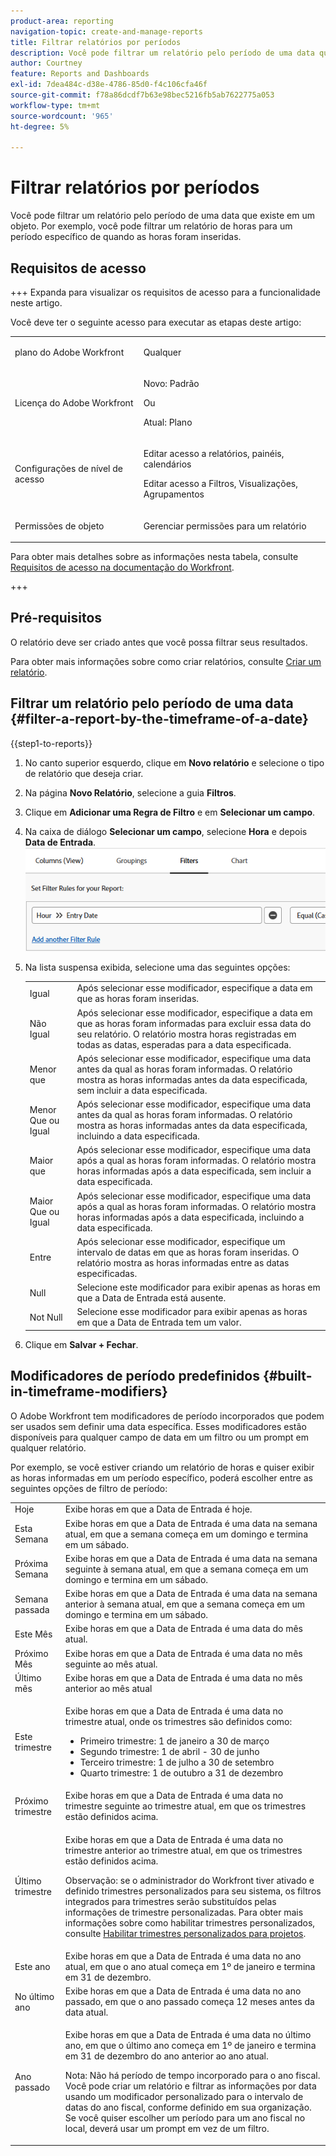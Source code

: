 ```yaml
---
product-area: reporting
navigation-topic: create-and-manage-reports
title: Filtrar relatórios por períodos
description: Você pode filtrar um relatório pelo período de uma data que existe em um objeto. Por exemplo, você pode filtrar um relatório de horas para um período específico de quando as horas foram inseridas.
author: Courtney
feature: Reports and Dashboards
exl-id: 7dea484c-d38e-4786-85d0-f4c106cfa46f
source-git-commit: f78a86dcdf7b63e98bec5216fb5ab7622775a053
workflow-type: tm+mt
source-wordcount: '965'
ht-degree: 5%

---
```


# Filtrar relatórios por períodos

<!-- Audited: 4/2025 -->

Você pode filtrar um relatório pelo período de uma data que existe em um objeto. Por exemplo, você pode filtrar um relatório de horas para um período específico de quando as horas foram inseridas.

## Requisitos de acesso

+++ Expanda para visualizar os requisitos de acesso para a funcionalidade neste artigo.

Você deve ter o seguinte acesso para executar as etapas deste artigo:

<table style="table-layout:auto"> 
 <col> 
 <col> 
 <tbody> 
  <tr> 
   <td role="rowheader">plano do Adobe Workfront</td> 
   <td> <p>Qualquer</p> </td> 
  </tr> 
  <tr> 
   <td role="rowheader">Licença do Adobe Workfront</td> 
      <td> 
      <p>Novo: Padrão</p>
       <p> Ou</p>
      <p>Atual: Plano</p>
   </td>

</tr> 
  <tr> 
   <td role="rowheader">Configurações de nível de acesso</td> 
   <td> <p>Editar acesso a relatórios, painéis, calendários</p> <p>Editar acesso a Filtros, Visualizações, Agrupamentos</p></td> 
  </tr> 
  <tr> 
   <td role="rowheader">Permissões de objeto</td> 
   <td> <p>Gerenciar permissões para um relatório</p></td> 
  </tr> 
 </tbody> 
</table>

Para obter mais detalhes sobre as informações nesta tabela, consulte [Requisitos de acesso na documentação do Workfront](/help/quicksilver/administration-and-setup/add-users/access-levels-and-object-permissions/access-level-requirements-in-documentation.md).

+++

## Pré-requisitos

O relatório deve ser criado antes que você possa filtrar seus resultados.

Para obter mais informações sobre como criar relatórios, consulte [Criar um relatório](../../../reports-and-dashboards/reports/creating-and-managing-reports/create-report.md).

## Filtrar um relatório pelo período de uma data {#filter-a-report-by-the-timeframe-of-a-date}

{{step1-to-reports}}

1. No canto superior esquerdo, clique em **Novo relatório** e selecione o tipo de relatório que deseja criar.

1. Na página **Novo Relatório**, selecione a guia **Filtros**.

1. Clique em **Adicionar uma Regra de Filtro** e em **Selecionar um campo**.

1. Na caixa de diálogo **Selecionar um campo**, selecione **Hora** e depois **Data de Entrada**.
   ![Filtrar relatório de horas por período](assets/qs-filtering-hour-report-by-timeframe-350x357.png)

1. Na lista suspensa exibida, selecione uma das seguintes opções:

   <table style="table-layout:auto"> 
    <col> 
    <col> 
    <tbody> 
     <tr> 
      <td role="rowheader">Igual</td> 
      <td>Após selecionar esse modificador, especifique a data em que as horas foram inseridas.</td> 
     </tr>

   <tr> 
      <td role="rowheader">Não Igual</td> 
      <td>Após selecionar esse modificador, especifique a data em que as horas foram informadas para excluir essa data do seu relatório. O relatório mostra horas registradas em todas as datas, esperadas para a data especificada.</td> 
     </tr>

   <tr> 
      <td role="rowheader">Menor que</td> 
      <td>Após selecionar esse modificador, especifique uma data antes da qual as horas foram informadas. O relatório mostra as horas informadas antes da data especificada, sem incluir a data especificada.</td> 
     </tr>

   <tr> 
      <td role="rowheader">Menor Que ou Igual</td> 
      <td>Após selecionar esse modificador, especifique uma data antes da qual as horas foram informadas. O relatório mostra as horas informadas antes da data especificada, incluindo a data especificada.</td> 
     </tr>

   <tr> 
      <td role="rowheader">Maior que</td> 
      <td>Após selecionar esse modificador, especifique uma data após a qual as horas foram informadas. O relatório mostra horas informadas após a data especificada, sem incluir a data especificada.</td> 
     </tr>

   <tr> 
      <td role="rowheader">Maior Que ou Igual</td> 
      <td> Após selecionar esse modificador, especifique uma data após a qual as horas foram informadas. O relatório mostra horas informadas após a data especificada, incluindo a data especificada. </td> 
     </tr>

   <tr> 
      <td role="rowheader">Entre</td> 
      <td>Após selecionar esse modificador, especifique um intervalo de datas em que as horas foram inseridas. O relatório mostra as horas informadas entre as datas especificadas.</td> 
     </tr>

   <tr> 
      <td role="rowheader">Null</td> 
      <td>Selecione este modificador para exibir apenas as horas em que a Data de Entrada está ausente.</td> 
     </tr>

   <tr> 
      <td role="rowheader">Not Null</td> 
      <td>Selecione esse modificador para exibir apenas as horas em que a Data de Entrada tem um valor.</td> 
     </tr>

   </tbody> 
   </table>

1. Clique em **Salvar + Fechar**.

## Modificadores de período predefinidos {#built-in-timeframe-modifiers}

O Adobe Workfront tem modificadores de período incorporados que podem ser usados sem definir uma data específica. Esses modificadores estão disponíveis para qualquer campo de data em um filtro ou um prompt em qualquer relatório.

Por exemplo, se você estiver criando um relatório de horas e quiser exibir as horas informadas em um período específico, poderá escolher entre as seguintes opções de filtro de período:

<table style="table-layout:auto"> 
 <col> 
 <col> 
 <tbody> 
  <tr> 
   <td role="rowheader">Hoje</td> 
   <td>Exibe horas em que a Data de Entrada é hoje.</td> 
  </tr> 
  <tr> 
   <td role="rowheader">Esta Semana</td> 
   <td>Exibe horas em que a Data de Entrada é uma data na semana atual, em que a semana começa em um domingo e termina em um sábado.</td> 
  </tr> 
  <tr> 
   <td role="rowheader">Próxima Semana</td> 
   <td>Exibe horas em que a Data de Entrada é uma data na semana seguinte à semana atual, em que a semana começa em um domingo e termina em um sábado. </td> 
  </tr> 
  <tr> 
   <td role="rowheader">Semana passada</td> 
   <td>Exibe horas em que a Data de Entrada é uma data na semana anterior à semana atual, em que a semana começa em um domingo e termina em um sábado. </td> 
  </tr> 
  <tr> 
   <td role="rowheader">Este Mês</td> 
   <td>Exibe horas em que a Data de Entrada é uma data do mês atual.</td> 
  </tr> 
  <tr> 
   <td role="rowheader">Próximo Mês</td> 
   <td>Exibe horas em que a Data de Entrada é uma data no mês seguinte ao mês atual.</td> 
  </tr> 
  <tr> 
   <td role="rowheader">Último mês</td> 
   <td>Exibe horas em que a Data de Entrada é uma data no mês anterior ao mês atual</td> 
  </tr> 
  <tr> 
   <td role="rowheader">Este trimestre</td> 
   <td> <p>Exibe horas em que a Data de Entrada é uma data no trimestre atual, onde os trimestres são definidos como:</p> 
    <ul> 
     <li>Primeiro trimestre: 1 de janeiro a 30 de março</li> 
     <li>Segundo trimestre: 1 de abril - 30 de junho</li> 
     <li>Terceiro trimestre: 1 de julho a 30 de setembro</li> 
     <li>Quarto trimestre: 1 de outubro a 31 de dezembro</li> 
    </ul> </td> 
  </tr> 
  <tr> 
   <td role="rowheader">Próximo trimestre</td> 
   <td>Exibe horas em que a Data de Entrada é uma data no trimestre seguinte ao trimestre atual, em que os trimestres estão definidos acima.</td> 
  </tr> 
  <tr> 
   <td role="rowheader">Último trimestre</td> 
   <td> <p>Exibe horas em que a Data de Entrada é uma data no trimestre anterior ao trimestre atual, em que os trimestres estão definidos acima.</p> <p>Observação: se o administrador do Workfront tiver ativado e definido trimestres personalizados para seu sistema, os filtros integrados para trimestres serão substituídos pelas informações de trimestre personalizadas. Para obter mais informações sobre como habilitar trimestres personalizados, consulte <a href="../../../administration-and-setup/set-up-workfront/configure-system-defaults/enable-custom-quarters-projects.md" class="MCXref xref">Habilitar trimestres personalizados para projetos</a>.</p> </td> 
  </tr> 
  <tr> 
   <td role="rowheader">Este ano</td> 
   <td>Exibe horas em que a Data de Entrada é uma data no ano atual, em que o ano atual começa em 1º de janeiro e termina em 31 de dezembro.</td> 
  </tr> 
  <tr> 
   <td role="rowheader">No último ano</td> 
   <td>Exibe horas em que a Data de Entrada é uma data no ano passado, em que o ano passado começa 12 meses antes da data atual.</td> 
  </tr> 
  <tr> 
   <td role="rowheader">Ano passado</td> 
   <td> <p>Exibe horas em que a Data de Entrada é uma data no último ano, em que o último ano começa em 1º de janeiro e termina em 31 de dezembro do ano anterior ao ano atual.</p> <p>Nota: Não há período de tempo incorporado para o ano fiscal. Você pode criar um relatório e filtrar as informações por data usando um modificador personalizado para o intervalo de datas do ano fiscal, conforme definido em sua organização. Se você quiser escolher um período para um ano fiscal no local, deverá usar um prompt em vez de um filtro. </p> </td> 
  </tr> 
 </tbody> 
</table>
